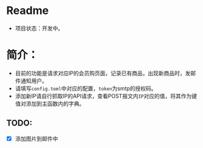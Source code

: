 # Readme

* 项目状态：开发中。

# 简介：

* 目前的功能是请求对应IP的会员购页面，记录已有商品，出现新商品时，发邮件通知用户。
* 请填写`config.toml`​中对应的配置，`token`​为smtp的授权码。
* 添加新IP请自行抓取IP的API请求，查看POST报文内`IP`对应的值，将其作为键值对添加到主函数内的字典。
## TODO:
* [X] 添加图片到邮件中
